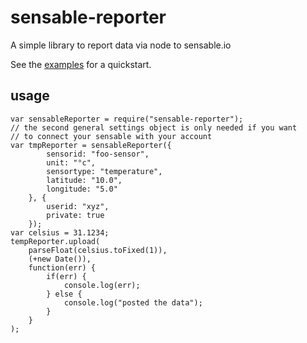 sensable-reporter
=================

A simple library to report data via node to sensable.io

See the [examples](https://github.com/chrkaatz/sensable-reporter/blob/master/examples/README.md) for a quickstart.

usage
-----

    var sensableReporter = require("sensable-reporter");
    // the second general settings object is only needed if you want
    // to connect your sensable with your account
    var tmpReporter = sensableReporter({
            sensorid: "foo-sensor",
            unit: "°c",
            sensortype: "temperature",
            latitude: "10.0",
            longitude: "5.0"
        }, {
            userid: "xyz",
            private: true
        });
    var celsius = 31.1234;
    tempReporter.upload(
        parseFloat(celsius.toFixed(1)),
        (+new Date()),
        function(err) {
            if(err) {
                console.log(err);
            } else {
                console.log("posted the data");
            }
        }
    );
